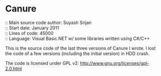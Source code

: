 Canure
======

:: Main source code author: Suyash Srijan                                                      
:: Start date: January 2011                                                                       
:: Lines of code: 45000                               
:: Language: Visual Basic.NET w/ some libraries written using C#/C++

This is the source code of the last three versions of Canure I wrote. I lost the code of a few versions (including the initial version) in HDD crash.

The code is licensed under GPL v2: http://www.gnu.org/licenses/gpl-2.0.html
